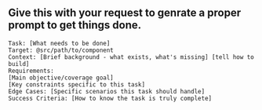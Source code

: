 ## Give this with your request to genrate a proper prompt to get things done. 

```
Task: [What needs to be done]
Target: @src/path/to/component
Context: [Brief background - what exists, what's missing] [tell how to build]
Requirements:
[Main objective/coverage goal]
[Key constraints specific to this task]
Edge Cases: [Specific scenarios this task should handle]
Success Criteria: [How to know the task is truly complete]

```